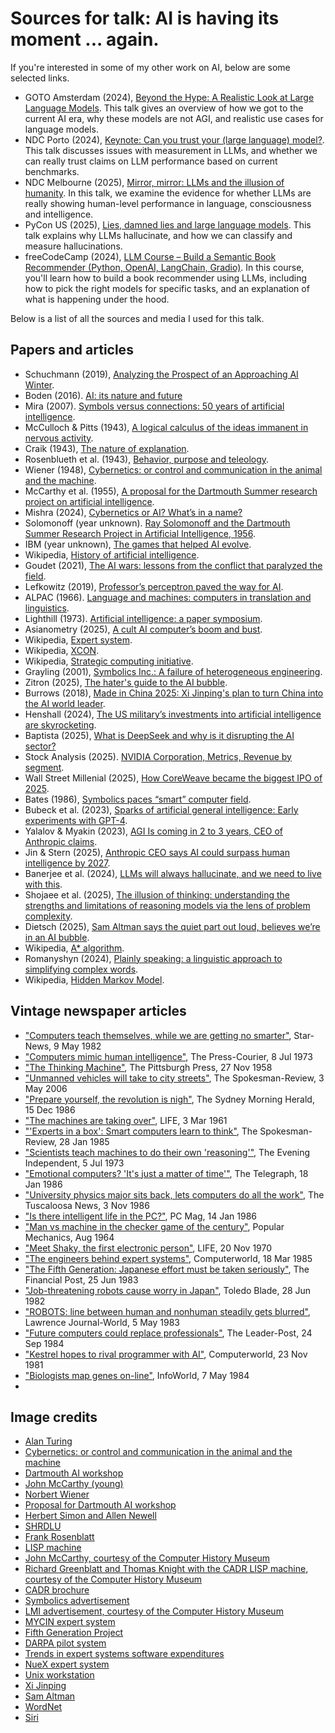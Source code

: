 # Sources for talk: AI is having its moment ... again.

If you're interested in some of my other work on AI, below are some selected links.

* GOTO Amsterdam (2024), [Beyond the Hype: A Realistic Look at Large Language Models](https://www.youtube.com/watch?v=Pv0cfsastFs). This talk gives an overview of how we got to the current AI era, why these models are not AGI, and realistic use cases for language models.
* NDC Porto (2024), [Keynote: Can you trust your (large language) model?](https://www.youtube.com/watch?v=fh8jDBgORRU). This talk discusses issues with measurement in LLMs, and whether we can really trust claims on LLM performance based on current benchmarks.
* NDC Melbourne (2025), [Mirror, mirror: LLMs and the illusion of humanity](https://www.youtube.com/watch?v=RSS1a8ngGRU). In this talk, we examine the evidence for whether LLMs are really showing human-level performance in language, consciousness and intelligence.
* PyCon US (2025), [Lies, damned lies and large language models](https://www.youtube.com/watch?v=innz9iBIAdU). This talk explains why LLMs hallucinate, and how we can classify and measure hallucinations.
* freeCodeCamp (2024), [LLM Course – Build a Semantic Book Recommender (Python, OpenAI, LangChain, Gradio)](https://www.youtube.com/watch?v=Q7mS1VHm3Yw). In this course, you'll learn how to build a book recommender using LLMs, including how to pick the right models for specific tasks, and an explanation of what is happening under the hood.

Below is a list of all the sources and media I used for this talk.

## Papers and articles
* Schuchmann (2019), [Analyzing the Prospect of an Approaching AI Winter](https://www.researchgate.net/publication/333039347_Analyzing_the_Prospect_of_an_Approaching_AI_Winter).
* Boden (2016). [AI: its nature and future](https://global.oup.com/academic/product/ai-9780198777984?cc=de&lang=en&)
* Mira (2007). [Symbols versus connections: 50 years of artificial intelligence](https://www.sciencedirect.com/science/article/abs/pii/S0925231207003451).
* McCulloch & Pitts (1943), [A logical calculus of the ideas immanent in nervous activity](https://www.cs.cmu.edu/~epxing/Class/10715/reading/McCulloch.and.Pitts.pdf).
* Craik (1943), [The nature of explanation](https://www.amazon.de/-/en/Nature-Explanation-Kenneth-Craik/dp/0521094453).
* Rosenblueth et al. (1943), [Behavior, purpose and teleology](https://courses.media.mit.edu/2004spring/mas966/rosenblueth_1943.pdf).
* Wiener (1948), [Cybernetics: or control and communication in the animal and the machine](https://ia801701.us.archive.org/26/items/cybernetics-or-communication-and-control-in-the-animal-and-the-machine-norbert-wiene-ocr/Cybernetics%20or%20Communication%20and%20Control%20in%20the%20Animal%20and%20the%20Machine%20-%20Norbert%20Wiene_OCR.pdf).
* McCarthy et al. (1955), [A proposal for the Dartmouth Summer research project on artificial intelligence](http://jmc.stanford.edu/articles/dartmouth/dartmouth.pdf).
* Mishra (2024), [Cybernetics or AI? What’s in a name?](https://punyamishra.com/2024/07/10/cybernetics-or-ai-whats-in-a-name/)
* Solomonoff (year unknown). [Ray Solomonoff and the Dartmouth Summer Research Project in Artificial Intelligence, 1956](https://raysolomonoff.com/dartmouth/dartray.pdf).
* IBM (year unknown), [The games that helped AI evolve](https://www.ibm.com/history/early-games).
* Wikipedia, [History of artificial intelligence](https://en.wikipedia.org/wiki/History_of_artificial_intelligence).
* Goudet (2021), [The AI wars: lessons from the conflict that paralyzed the field](https://towardsdatascience.com/the-ai-wars-lessons-from-the-conflict-that-paralyzed-the-field-7344666c7875/).
* Lefkowitz (2019), [Professor’s perceptron paved the way for AI](https://news.cornell.edu/stories/2019/09/professors-perceptron-paved-way-ai-60-years-too-soon).
* ALPAC (1966). [Language and machines: computers in translation and linguistics](https://www.mt-archive.net/50/ALPAC-1966.pdf).
* Lighthill (1973). [Artificial intelligence: a paper symposium](https://www.chilton-computing.org.uk/inf/literature/reports/lighthill_report/contents.htm).
* Asianometry (2025), [A cult AI computer’s boom and bust](https://www.youtube.com/watch?v=sV7C6Ezl35A).
* Wikipedia, [Expert system](https://en.wikipedia.org/wiki/Expert_system).
* Wikipedia, [XCON](https://en.wikipedia.org/wiki/Xcon).
* Wikipedia, [Strategic computing initiative](https://en.wikipedia.org/wiki/Strategic_Computing_Initiative).
* Grayling (2001), [Symbolics Inc.: A failure of heterogeneous engineering](https://ocw.mit.edu/courses/6-933j-the-structure-of-engineering-revolutions-fall-2001/30eb0d06f5903c7a4256d397a92f6628_Symbolics.pdf).
* Zitron (2025), [The hater's guide to the AI bubble](https://www.wheresyoured.at/the-haters-gui/).
* Burrows (2018), [Made in China 2025: Xi Jinping's plan to turn China into the AI world leader](https://www.abc.net.au/news/2018-10-06/china-plans-to-become-ai-world-leader/10332614).
* Henshall (2024), [The US military’s investments into artificial intelligence are skyrocketing](https://time.com/6961317/ai-artificial-intelligence-us-military-spending/).
* Baptista (2025), [What is DeepSeek and why is it disrupting the AI sector?](https://www.reuters.com/technology/artificial-intelligence/what-is-deepseek-why-is-it-disrupting-ai-sector-2025-01-27/)
* Stock Analysis (2025). [NVIDIA Corporation, Metrics, Revenue by segment](https://stockanalysis.com/stocks/nvda/metrics/revenue-by-segment/). 
* Wall Street Millenial (2025), [How CoreWeave became the biggest IPO of 2025](https://www.youtube.com/watch?v=S7PH58tzmGY).
* Bates (1986), [Symbolics paces “smart” computer field](https://www.latimes.com/archives/la-xpm-1986-05-13-fi-6148-story.html).
* Bubeck et al. (2023), [Sparks of artificial general intelligence: Early experiments with GPT-4](https://arxiv.org/abs/2303.12712).
* Yalalov & Myakin (2023), [AGI Is coming in 2 to 3 years, CEO of Anthropic claims](https://mpost.io/agi-is-coming-in-2-to-3-years-ceo-of-anthropic-claims/).
* Jin & Stern (2025), [Anthropic CEO says AI could surpass human intelligence by 2027](https://www.wsj.com/livecoverage/stock-market-today-dow-sp500-nasdaq-live-01-21-2025/card/anthropic-ceo-says-ai-could-surpass-human-intelligence-by-2027-9tka9tjLKLalkXX8IgKA).
* Banerjee et al. (2024), [LLMs will always hallucinate, and we need to live with this](https://arxiv.org/pdf/2409.05746).
* Shojaee et al. (2025), [The illusion of thinking: understanding the strengths and limitations of reasoning models via the lens of problem complexity](https://machinelearning.apple.com/research/illusion-of-thinking).
* Dietsch (2025), [Sam Altman says the quiet part out loud, believes we’re in an AI bubble](https://futurism.com/sam-altman-admits-ai-bubble).
* Wikipedia, [A* algorithm](https://en.wikipedia.org/wiki/A*_search_algorithm).
* Romanyshyn (2024), [Plainly speaking: a linguistic approach to simplifying complex words](https://www.grammarly.com/blog/engineering/plainly-speaking-a-linguistic-approach-to-simplifying-complex-words/).
* Wikipedia, [Hidden Markov Model](https://en.wikipedia.org/wiki/Hidden_Markov_model).

## Vintage newspaper articles
* ["Computers teach themselves, while we are getting no smarter"]((https://books.google.de/books?id=db8sAAAAIBAJ&pg=PA24&dq=super+intelligent+computers&article_id=6753,2048049&hl=en&sa=X&ved=2ahUKEwikt6_BzsCNAxXX3QIHHX-qPLA4ChDoAXoECAUQAw#v=onepage&q=super%20intelligent%20computers&f=false)), Star-News, 9 May 1982
* ["Computers mimic human intelligence"](https://books.google.de/books?id=WYxLAAAAIBAJ&pg=PA5&dq=artificial+intelligence&article_id=7541,1639573&hl=en&sa=X&ved=2ahUKEwjOuMbVzcCNAxWqRPEDHYV0OPM4FBDoAXoECAwQAw#v=onepage&q=artificial%20intelligence&f=false), The Press-Courier, 8 Jul 1973
* ["The Thinking Machine"](https://books.google.de/books?id=zxsfAAAAIBAJ&pg=PA176&dq=heuristics&article_id=5243,5501982&hl=en&sa=X&ved=2ahUKEwj1-uSmmNiOAxUf_rsIHR6cEzAQ6AF6BAgLEAM#v=onepage&q&f=false), The Pittsburgh Press, 27 Nov 1958
* ["Unmanned vehicles will take to city streets"](https://books.google.de/books?id=UGlWAAAAIBAJ&pg=PA51&dq=darpa+artificial+intelligence&hl=en&sa=X&ved=2ahUKEwiY38bHreeOAxVK1gIHHSXNKk0Q6AF6BAgFEAM#v=onepage&q&f=false), The Spokesman-Review, 3 May 2006
* ["Prepare yourself, the revolution is nigh"](https://books.google.de/books?id=EypWAAAAIBAJ&pg=PA12&dq=artificial+intelligence&article_id=6679,11230902&hl=en&sa=X&ved=2ahUKEwiSxMaGr-mOAxWO9rsIHd84GMYQ6AF6BAgOEAM#v=onepage&q=artificial%20intelligence&f=false), The Sydney Morning Herald, 15 Dec 1986
* ["The machines are taking over"](https://books.google.de/books?id=wUUEAAAAMBAJ&pg=PA120&dq=perceptron&hl=en&sa=X&ved=2ahUKEwjh0qzL8-SOAxUg_7sIHWBGFDwQ6AF6BAgGEAM#v=onepage&q=perceptron&f=false), LIFE, 3 Mar 1961
* ["'Experts in a box': Smart computers learn to think"](https://books.google.de/books?id=9FhWAAAAIBAJ&pg=PA6&dq=artificial+intelligence&hl=en&sa=X&ved=2ahUKEwiSxMaGr-mOAxWO9rsIHd84GMYQ6AF6BAgHEAM#v=onepage&q&f=false), The Spokesman-Review, 28 Jan 1985
* ["Scientists teach machines to do their own 'reasoning'"](https://books.google.de/books?id=sPcLAAAAIBAJ&pg=PA4&dq=artificial+intelligence&hl=en&sa=X&ved=2ahUKEwiSxMaGr-mOAxWO9rsIHd84GMYQ6AF6BAgFEAM#v=onepage&q&f=false), The Evening Independent, 5 Jul 1973
* ["Emotional computers? 'It's just a matter of time'"](https://books.google.de/books?id=Bp0rAAAAIBAJ&pg=PA19&dq=artificial+intelligence&hl=en&sa=X&ved=2ahUKEwiHhdfZsumOAxVf_7sIHTdhCgo4ChDoAXoECAgQAw#v=onepage&q&f=false), The Telegraph, 18 Jan 1986
* ["University physics major sits back, lets computers do all the work"](https://books.google.de/books?id=ujAdAAAAIBAJ&pg=PA10&dq=artificial+intelligence&article_id=5419,1360569&hl=en&sa=X&ved=2ahUKEwjOuMbVzcCNAxWqRPEDHYV0OPM4FBDoAXoECAQQAw#v=onepage&q&f=false), The Tuscaloosa News, 3 Nov 1986
* ["Is there intelligent life in the PC?"](https://books.google.de/books?id=hoPbDSDNLTQC&pg=PA148&dq=artificial+intelligence&hl=en&sa=X&ved=2ahUKEwi8zsT75MCNAxWi2gIHHYKDHMc4ChDoAXoECAwQAw#v=onepage&q&f=false), PC Mag, 14 Jan 1986
* ["Man vs machine in the checker game of the century"](https://books.google.de/books?id=ROMDAAAAMBAJ&pg=PA55&dq=artificial+intelligence&hl=en&sa=X&ved=2ahUKEwjvx9K1xNKOAxVHhv0HHYBeKJ4Q6AF6BAgGEAM#v=onepage&q=artificial%20intelligence&f=false), Popular Mechanics, Aug 1964
* ["Meet Shaky, the first electronic person"](https://books.google.de/books?id=2FMEAAAAMBAJ&pg=PA58&dq=artificial+intelligence&hl=en&sa=X&ved=2ahUKEwjUm5CVrueOAxXr2AIHHdYwEVIQ6AF6BAgIEAM#v=onepage&q=artificial%20intelligence&f=false), LIFE, 20 Nov 1970
* ["The engineers behind expert systems"](https://books.google.de/books?id=4Wgmey4obagC&pg=PA63&dq=%22expert+system%22&hl=en&sa=X&ved=2ahUKEwjGxan51vOOAxV08rsIHVPpCNAQ6AF6BAgOEAM#v=onepage&q&f=false), Computerworld, 18 Mar 1985
* ["The Fifth Generation: Japanese effort must be taken seriously"](https://books.google.de/books?id=3Go_AAAAIBAJ&pg=PA42&dq=fifth+generation&article_id=2361,4428922&hl=en&sa=X&ved=2ahUKEwj1zZacpvGOAxVe2QIHHXwdEs8Q6AF6BAgGEAM#v=onepage&q=fifth%20generation&f=false), The Financial Post, 25 Jun 1983
* ["Job-threatening robots cause worry in Japan"](https://books.google.de/books?id=PklPAAAAIBAJ&pg=PA10&dq=japan+robots&article_id=6870,5768299&hl=en&sa=X&ved=2ahUKEwje-6DOpvGOAxVr9QIHHTimCMQQ6AF6BAgGEAM#v=onepage&q=japan%20robots&f=false), Toledo Blade, 28 Jun 1982
* ["ROBOTS: line between human and nonhuman steadily gets blurred"](https://books.google.de/books?id=g3kzAAAAIBAJ&pg=PA20&dq=japan+robots&article_id=1955,1561967&hl=en&sa=X&ved=2ahUKEwjzupLepvGOAxW1-gIHHcSFJuc4ChDoAXoECAsQAw#v=onepage&q=japan%20robots&f=false), Lawrence Journal-World, 5 May 1983
* ["Future computers could replace professionals"](https://books.google.de/books?id=tnBWAAAAIBAJ&pg=PA23&dq=%22expert+system%22&article_id=1189,1921369&hl=en&sa=X&ved=2ahUKEwi3nZvn1_OOAxVEiP0HHQRIFsAQ6AF6BAgIEAM#v=onepage&q&f=false), The Leader-Post, 24 Sep 1984
* ["Kestrel hopes to rival programmer with AI"](https://books.google.de/books?id=94T9BTjdzT0C&pg=PA28&dq=expert+system&hl=en&sa=X&ved=2ahUKEwiK1IuL1vOOAxV4gP0HHf23NBoQ6AF6BAgMEAM#v=onepage&q&f=false), Computerworld, 23 Nov 1981
* ["Biologists map genes on-line"](https://books.google.de/books?id=ti4EAAAAMBAJ&pg=PA43&dq=%22intelligenetics%22&hl=en&sa=X&ved=2ahUKEwi3qeaFtPaOAxWci_0HHdE8BaQQ6AF6BAgJEAM#v=onepage&q&f=false), InfoWorld, 7 May 1984
* 

## Image credits
* [Alan Turing](https://www.britannica.com/science/history-of-artificial-intelligence)
* [Cybernetics: or control and communication in the animal and the machine](https://uberty.org/wp-content/uploads/2015/07/Norbert_Wiener_Cybernetics.pdf)
* [Dartmouth AI workshop](https://spectrum.ieee.org/dartmouth-ai-workshop)
* [John McCarthy (young)](https://mitmuseum.mit.edu/collections/object/GCP-00018133)
* [Norbert Wiener](https://www.cantorsparadise.org/the-absent-minded-father-of-cybernetics-norbert-wiener-2a0b66aa6b4b/)
* [Proposal for Dartmouth AI workshop](https://home.dartmouth.edu/about/artificial-intelligence-ai-coined-dartmouth)
* [Herbert Simon and Allen Newell](https://csis.pace.edu/~benjamin/teaching/cs627/webfiles/soar/newellsimon.html)
* [SHRDLU](https://www.researchgate.net/figure/SHRDLU-system-working_fig2_357618762)
* [Frank Rosenblatt](https://news.cornell.edu/stories/2019/09/professors-perceptron-paved-way-ai-60-years-too-soon)
* [LISP machine](https://dei.tecnico.ulisboa.pt/en/news/campus-community/the-lisp-machine)
* [John McCarthy, courtesy of the Computer History Museum](https://www.computerhistory.org/tdih/April/16/)
* [Richard Greenblatt and Thomas Knight with the CADR LISP machine, courtesy of the Computer History Museum](https://www.computerhistory.org/chess/stl-431614f64ea3e/)
* [CADR brochure](http://xahlee.info/kbd/lmi_lambda_keyboard.html)
* [Symbolics advertisement](https://archive.org/details/bitsavers_symbolicsb_5367253)
* [LMI advertisement, courtesy of the Computer History Museum](https://www.computerhistory.org/revolution/artificial-intelligence-robotics/13/290/1254)
* [MYCIN expert system](https://www.google.de/books/edition/Computer_Based_Medical_Consultations_MYC/i9QXugPQw6oC?hl=en&gbpv=1&printsec=frontcover)
* [Fifth Generation Project](https://books.google.de/books?id=9S8EAAAAMBAJ&pg=PA0&hl=en&sa=X&ved=2ahUKEwjaxvf49umOAxUO_rsIHauXI2cQ6AF6BAgGEAM#v=onepage&q&f=false)
* [DARPA pilot system](https://onlinepubs.trb.org/Onlinepubs/trcircular/310/310-004.pdf)
* [Trends in expert systems software expenditures](https://books.google.de/books?id=6IrUmI_VPkQC&pg=PP53&hl=en&sa=X&ved=2ahUKEwiKi5vnuPaOAxUe9gIHHe65HsUQ6AF6BAgGEAM#v=onepage&q&f=false)
* [NueX expert system](https://apps.dtic.mil/sti/tr/pdf/ADA256194.pdf)
* [Unix workstation](https://www.wikiwand.com/en/articles/Workstation#/media/File:HP-HP9000-425-Workstation_26.jpg)
* [Xi Jinping](https://www.pbs.org/newshour/world/xi-accuses-u-s-of-attempting-to-block-chinas-development)
* [Sam Altman](https://www.investopedia.com/openai-ceo-sam-altman-has-a-billion-dollar-net-worth-here-s-how-he-got-there-8780549)
* [WordNet](https://www.researchgate.net/figure/Second-view-of-Neo4j-WordNet-graph-excerpt_fig5_312657825)
* [Siri](https://eshop.macsales.com/blog/86291-how-to-enable-and-customize-siri-in-macos-sonoma-and-ventura/)
